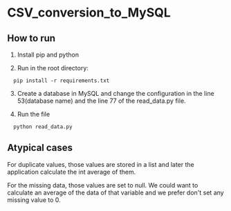 # CSV_conversion_to_MySQL

## How to run

1. Install pip and python

2. Run in the root directory:
```
  pip install -r requirements.txt
```
3. Create a database in MySQL and change the configuration in the line 53(database name) and the line 77 of the read_data.py file.

4. Run the file
```
  python read_data.py
```

## Atypical cases

For duplicate values, those values are stored in a list and later the application calculate the int average of them.

For the missing data, those values are set to null. We could want to calculate an average of the data of that variable and we prefer don't set any missing value to 0.

